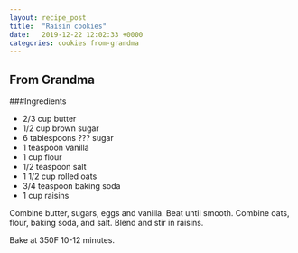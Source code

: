 ```yaml
---
layout: recipe_post
title:  "Raisin cookies"
date:   2019-12-22 12:02:33 +0000
categories: cookies from-grandma
---
```


## From Grandma
###Ingredients
* 2/3 cup butter
* 1/2 cup brown sugar
* 6 tablespoons ??? sugar
* 1 teaspoon vanilla
* 1 cup flour
* 1/2 teaspoon salt
* 1 1/2 cup rolled oats
* 3/4 teaspoon baking soda
* 1 cup raisins


Combine butter, sugars, eggs and vanilla. Beat until smooth. Combine oats, flour, baking soda, and salt. Blend and stir in raisins.


Bake at 350F 10-12 minutes.
